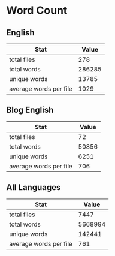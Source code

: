 # Word Count

## English

Stat | Value
---- | -----
total files | 278
total words | 286285
unique words | 13785
average words per file | 1029

## Blog English

Stat | Value
---- | -----
total files | 72
total words | 50856
unique words | 6251
average words per file | 706

## All Languages

Stat | Value
---- | -----
total files | 7447
total words | 5668994
unique words | 142441
average words per file | 761
